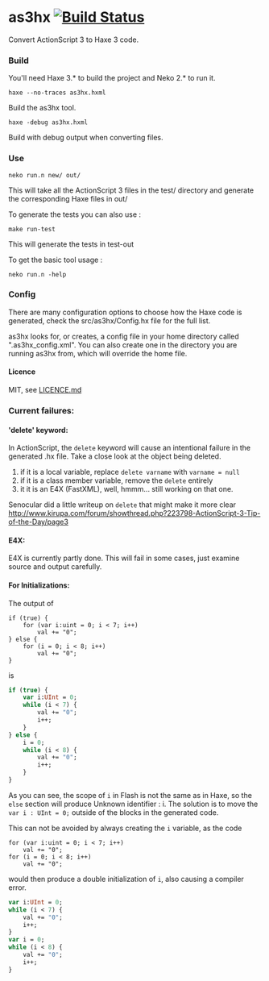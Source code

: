 # as3hx [![Build Status](https://travis-ci.org/HaxeFoundation/as3hx.svg?branch=master)](https://travis-ci.org/HaxeFoundation/as3hx)
Convert ActionScript 3 to Haxe 3 code.

### Build
You'll need Haxe 3.* to build the project and Neko 2.* to run it.
    
    haxe --no-traces as3hx.hxml
Build the as3hx tool.

    haxe -debug as3hx.hxml
Build with debug output when converting files.

### Use

    neko run.n new/ out/
    
This will take all the ActionScript 3 files in the test/ directory 
and generate the corresponding Haxe files in out/

To generate the tests you can also use :

    make run-test

This will generate the tests in test-out

To get the basic tool usage :

    neko run.n -help

### Config

There are many configuration options to choose how the Haxe code
is generated, check the src/as3hx/Config.hx file for the full list.

as3hx looks for, or creates, a config file in your home directory
called ".as3hx_config.xml". You can also create one in the directory
you are running as3hx from, which will override the home file.


#### Licence

MIT, see [LICENCE.md](LICENCE.md)



### Current failures:

#### 'delete' keyword:
In ActionScript, the `delete` keyword will cause an intentional failure in the
generated .hx file. Take a close look at the object being deleted.

1. if it is a local variable, replace `delete varname` with `varname = null`
2. if it is a class member variable, remove the `delete` entirely
3. it it is an E4X (FastXML), well, hmmm... still working on that one.

Senocular did a little writeup on `delete` that might make it more clear
http://www.kirupa.com/forum/showthread.php?223798-ActionScript-3-Tip-of-the-Day/page3


#### E4X:
E4X is currently partly done. This will fail in some cases, just examine source
and output carefully.

#### For Initializations:
The output of

```as3
if (true) {
    for (var i:uint = 0; i < 7; i++)
        val += "0";
} else {
    for (i = 0; i < 8; i++)
        val += "0";
}
```

is

```haxe
if (true) {
    var i:UInt = 0;
    while (i < 7) {
        val += "0";
        i++;
    }
} else {
    i = 0;
    while (i < 8) {
        val += "0";
        i++;
    }
}
```

As you can see, the scope of `i` in Flash is not the same as in Haxe,
so the `else` section will produce Unknown identifier : i. The solution
is to move the `var i : UInt = 0;` outside of the blocks in the generated
code.

This can not be avoided by always creating the `i` variable, as the code

```as3
for (var i:uint = 0; i < 7; i++)
    val += "0";
for (i = 0; i < 8; i++)
    val += "0";
```

would then produce a double initialization of `i`, also causing a compiler error.

```haxe
var i:UInt = 0;
while (i < 7) {
    val += "0";
    i++;
}
var i = 0;
while (i < 8) {
    val += "0";
    i++;
}
```
